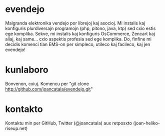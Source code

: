 evendejo
========

Malgranda elektronika vendejo por librejoj kaj asocioj. Mi instalis kaj konfiguris plurdiversajn programojn (php, pitono, java, ktp) sed cxio estis ege komplika. Sekve, mi instalis kaj konfiguris OsCommerce, Zencart kaj aliaj, kaj same... cxio aspektis profesia sed ege komplika.
Do, finfine mi decidis komenci tian EMS-on per simpleco, utileco kaj facileco, kaj jen evendejo! 

kunlaboro
========

Bonvenon, cxiuj. 
Komencu per "git clone http://github.com/joancatala/evendejo.git"

kontakto
========

Kontaktu min per GitHub, Twitter (@joancatala) aux retposxto (joan-heliko-riseup.net)

